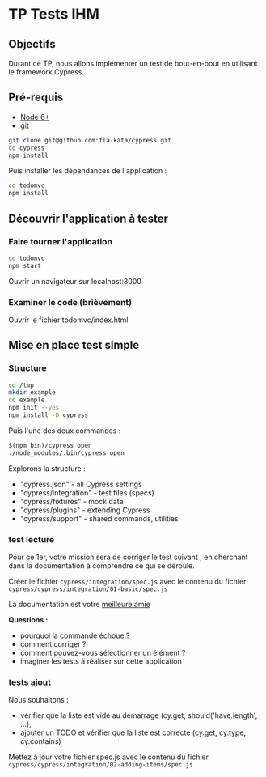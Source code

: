 TP Tests IHM
==================

## Objectifs

Durant ce TP, nous allons implémenter un test de bout-en-bout en utilisant le framework Cypress.

## Pré-requis
- [Node 6+](https://nodejs.org/)
- [git](https://git-scm.com)

```bash
git clone git@github.com:fla-kata/cypress.git
cd cypress
npm install
```

Puis installer les dépendances de l'application :
```bash
cd todomvc
npm install
```

## Découvrir l'application à tester

### Faire tourner l'application
```bash
cd todomvc
npm start

```

Ouvrir un navigateur sur localhost:3000

### Examiner le code (brièvement)

Ouvrir le fichier todomvc/index.html

## Mise en place test simple

### Structure

```bash
cd /tmp
mkdir example
cd example
npm init --yes
npm install -D cypress
```

Puis l'une des deux commandes :

```bash
$(npm bin)/cypress open
./node_modules/.bin/cypress open
```

Explorons la structure :

- "cypress.json" - all Cypress settings
- "cypress/integration" - test files (specs)
- "cypress/fixtures" - mock data
- "cypress/plugins" - extending Cypress
- "cypress/support" - shared commands, utilities

### test lecture

Pour ce 1er, votre mission sera de corriger le test suivant ; en cherchant dans la documentation à comprendre ce qui se déroule.

Créer le fichier `cypress/integration/spec.js` avec le contenu du fichier `cypress/cypress/integration/01-basic/spec.js` 

La documentation est votre [meilleure amie](https://docs.cypress.io/)

**Questions :**

- pourquoi la commande échoue ?
- comment corriger ?
- comment pouvez-vous sélectionner un élément ?
- imaginer les tests à réaliser sur cette application

### tests ajout

Nous souhaitons :
- vérifier que la liste est vide au démarrage (cy.get, should('have.length', ...),
- ajouter un TODO et vérifier que la liste est correcte (cy.get, cy.type, cy.contains)

Mettez à jour votre fichier spec.js avec le contenu du fichier `cypress/cypress/integration/02-adding-items/spec.js` 




